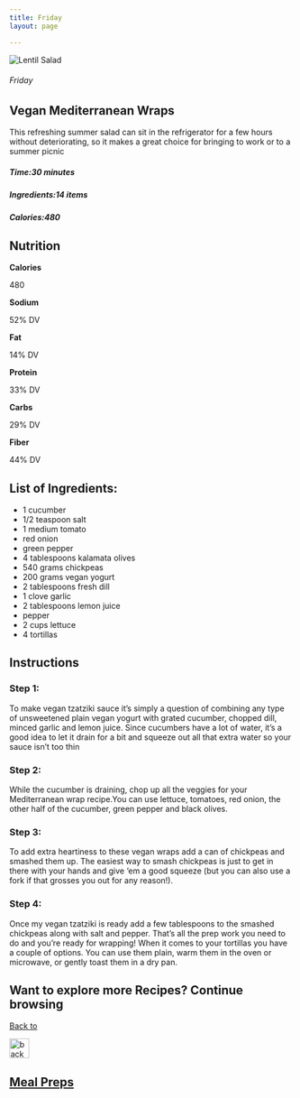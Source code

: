 ```yaml
---
title: Friday
layout: page 

---
```


<div class="recipe-pages">
    <div class="square">
        <div class="recipe-img"> <img src="/images/mealprep/mediterraneanwrap.png" alt="Lentil Salad"></div>
        <div class="recipe-info">
            <h6>Friday</h6>
            <h2>Vegan Mediterranean Wraps</h2>
            <p>This refreshing summer salad can sit in the refrigerator for a few hours without deteriorating, so it makes a great choice for bringing to work or to a summer picnic </p>
            <h5>Time:<strong>30 minutes</strong> </h5>
            <h5>Ingredients:<strong>14 items</strong></h5>
            <h5>Calories:<strong>480</strong></h5>

   </div>
  </div>
</div>

<div class="ingredients-body">
    <h2>Nutrition</h2>
    <div class="nutrition">
        <div class="n-cards calories">
            <div class="n-container">
                <b>Calories</b>
                <p>480</p>

  </div>
        </div>
        <div class="n-cards sodium">
            <div class="n-container">
                <b>Sodium</b>
                <p>52% DV</p>
            </div>
        </div>
        <div class="n-cards fat">
            <div class="n-container">
                <b>Fat</b>
                <p>14% DV</p>
            </div>
        </div>
        <div class="n-cards protein">
            <div class="n-container">
                <b>Protein</b>
                <p>33% DV</p>
            </div>
        </div>
        <div class="n-cards carbs">
            <div class="n-container">
                <b>Carbs</b>
                <p>29% DV</p>
            </div>
        </div>
        <div class="n-cards fiber">
            <div class="n-container">
                <b>Fiber</b>
                <p>44% DV</p>
            </div>
        </div>
    </div>
    <div class="Ingredients">
        <h2>List of Ingredients:</h2>
        <ul class="ing-list">
            <li>1 cucumber</li>
            <li>1/2 teaspoon salt 
            </li>
            <li>1 medium tomato </li>
            <li>red onion </li>
            <li>green pepper </li>
            <li>4 tablespoons kalamata olives </li>
            <li>540 grams chickpeas </li>
            <li>200 grams vegan yogurt </li>
            <li>2 tablespoons fresh dill </li>
            <li>1 clove garlic </li>
            <li>2 tablespoons lemon juice </li>
            <li>pepper</li>
             <li>2 cups lettuce</li>
            <li>4 tortillas</li>
        </ul>
    </div>
  <div class="instructions">
        <h2>Instructions</h2>
        <h3>Step 1:</h3>
              <p>To make vegan tzatziki sauce it’s simply a question of combining any type of unsweetened plain vegan yogurt with grated cucumber, chopped dill, minced garlic and lemon juice. Since cucumbers have a lot of water, it’s a good idea to let it drain for a bit and squeeze out all that extra water so your sauce isn’t too thin </p>

   <h3>Step 2:</h3>
        <p>While the cucumber is draining, chop up all the veggies for your Mediterranean wrap recipe.You can use lettuce, tomatoes, red onion, the other half of the cucumber, green pepper and black olives.</p>
        <h3>Step 3:</h3>
        <p>To add extra heartiness to these vegan wraps  add a can  of chickpeas and smashed them up. The easiest way to smash chickpeas is just to get in there with your hands and give ‘em a good squeeze (but you can also use a fork if that grosses you out for any reason!). </p>
        <h3>Step 4:</h3>
        <p>Once my vegan tzatziki  is ready add a few tablespoons to the smashed chickpeas along with salt and pepper. That’s all the prep work you need to do and you’re ready for wrapping! When it comes to your tortillas you have a couple of options. You can use them plain, warm them in the oven or microwave, or gently toast them in a dry pan. </p>


  <section class="back-to">
            <h2>Want to explore more Recipes? Continue browsing</h2>
            <a href="/mealprep/">
                <div class="back-button">
                    <p>Back to </p><img src="/images/back.png" alt="back" width="35">
                    <h2>Meal Preps</h2>
                </div>
            </a>
        </section>
    </div>
</div>
